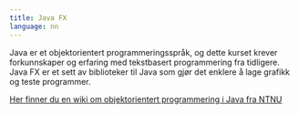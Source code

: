 ```yaml
---
title: Java FX
language: nn
---
```


Java er et objektorientert programmeringsspråk, og dette kurset krever
forkunnskaper og erfaring med tekstbasert programmering fra tidligere. Java FX
er et sett av biblioteker til Java som gjør det enklere å lage grafikk og teste
programmer.

[Her finner du en wiki om objektorientert programmering i Java fra NTNU](https://www.ntnu.no/wiki/display/tdt4100/Faginnhold)
